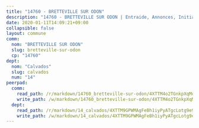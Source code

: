```yaml
---
title: "14760 - BRETTEVILLE SUR ODON"
description: "14760 - BRETTEVILLE SUR ODON | Entraide, Annonces, Initiatives"
date: 2020-01-11T14:09:21+09:00
collapsible: false
layout: commune
comm:
  nom: "BRETTEVILLE SUR ODON"
  slug: bretteville-sur-odon
  cp: "14760"
dept:
  nom: "Calvados"
  slug: calvados
  num: "14"
peerpad:
  comm:
    read_path: /r/markdown/14760_bretteville-sur-odon/4XTTM4o2TGnkpXqMq8gzJejrzNN6jNEVrXH6cAs8SJtqnHnzL
    write_path: /w/markdown/14760_bretteville-sur-odon/4XTTM4o2TGnkpXqMq8gzJejrzNN6jNEVrXH6cAs8SJtqnHnzL-K3TgTdfBURv4TDPwW6jHJ1erv6in4DbRRBDufip2YhzuTH2a8BgMBSLRA77oV89ANuDbqTAnxWzd5BowUgnVLKSy1KEUNA2wS26vUNwenxrkzf8jaZk8ksmmeCXdXLKD5nduEQRn
  dept:
    read_path: /r/markdown/14_calvados/4XTTM9GPWMAgFeBh1iyPyATgcLotg9e9APJpQBEyY3RZiUwJ6
    write_path: /w/markdown/14_calvados/4XTTM9GPWMAgFeBh1iyPyATgcLotg9e9APJpQBEyY3RZiUwJ6-K3TgUXWJAT2cYJ9ZstQphkkm2za8um5GwwXsivqaDFTgbhMDcHaRXnT3h69szAqCyvWcFfDim5fkwc6CXdUtyvPpirbD1TPAb6xCxpPN6dR3zzDRe29YehQYbhZdjvZYkgztJYvi
---
```


